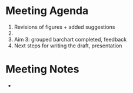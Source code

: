 # Meeting Agenda
1. Revisions of figures + added suggestions
2. 
3. Aim 3: grouped barchart completed, feedback
4. Next steps for writing the draft, presentation

# Meeting Notes
*
